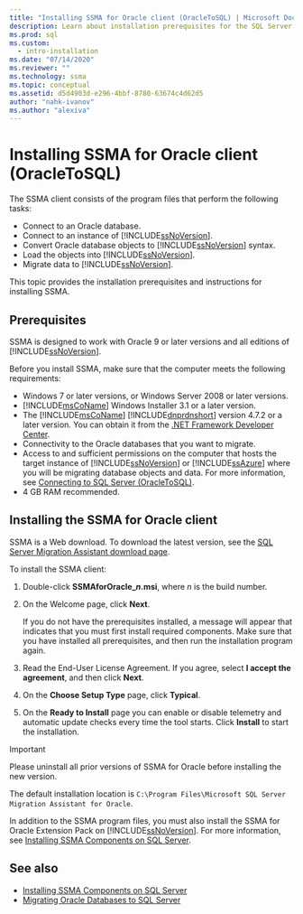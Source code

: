 ```yaml
---
title: "Installing SSMA for Oracle client (OracleToSQL) | Microsoft Docs"
description: Learn about installation prerequisites for the SQL Server Migration Assistant (SSMA) for Oracle client and how to install.
ms.prod: sql
ms.custom:
  - intro-installation
ms.date: "07/14/2020"
ms.reviewer: ""
ms.technology: ssma
ms.topic: conceptual
ms.assetid: d5d4903d-e296-4bbf-8780-63674c4d62d5
author: "nahk-ivanov"
ms.author: "alexiva"
---
```


# Installing SSMA for Oracle client (OracleToSQL)

The SSMA client consists of the program files that perform the following tasks:  
  
- Connect to an Oracle database.
- Connect to an instance of [!INCLUDE[ssNoVersion](../../includes/ssnoversion-md.md)].
- Convert Oracle database objects to [!INCLUDE[ssNoVersion](../../includes/ssnoversion-md.md)] syntax.
- Load the objects into [!INCLUDE[ssNoVersion](../../includes/ssnoversion-md.md)].
- Migrate data to [!INCLUDE[ssNoVersion](../../includes/ssnoversion-md.md)].

This topic provides the installation prerequisites and instructions for installing SSMA.

## Prerequisites

SSMA is designed to work with Oracle 9 or later versions and all editions of [!INCLUDE[ssNoVersion](../../includes/ssnoversion-md.md)].

Before you install SSMA, make sure that the computer meets the following requirements:

- Windows 7 or later versions, or Windows Server 2008 or later versions.
- [!INCLUDE[msCoName](../../includes/msconame_md.md)] Windows Installer 3.1 or a later version.
- The [!INCLUDE[msCoName](../../includes/msconame_md.md)] [!INCLUDE[dnprdnshort](../../includes/dnprdnshort_md.md)] version 4.7.2 or a later version. You can obtain it from the [.NET Framework Developer Center](https://go.microsoft.com/fwlink/?LinkId=48882).
- Connectivity to the Oracle databases that you want to migrate.
- Access to and sufficient permissions on the computer that hosts the target instance of [!INCLUDE[ssNoVersion](../../includes/ssnoversion-md.md)] or [!INCLUDE[ssAzure](../../includes/ssazure_md.md)] where you will be migrating database objects and data. For more information, see [Connecting to SQL Server &#40;OracleToSQL&#41;](../../ssma/oracle/connecting-to-sql-server-oracletosql.md).
- 4 GB RAM recommended.  
  
## Installing the SSMA for Oracle client

SSMA is a Web download. To download the latest version, see the [SQL Server Migration Assistant download page](https://aka.ms/ssmafororacle).

To install the SSMA client:

1. Double-click **SSMAforOracle_*n*.msi**, where *n* is the build number.
2. On the Welcome page, click **Next**.

   If you do not have the prerequisites installed, a message will appear that indicates that you must first install required components. Make sure that you have installed all prerequisites, and then run the installation program again.  

3. Read the End-User License Agreement. If you agree, select **I accept the agreement**, and then click **Next**.
4. On the **Choose Setup Type** page, click **Typical**.
5. On the **Ready to Install** page you can enable or disable telemetry and automatic update checks every time the tool starts. Click **Install** to start the installation.

> [!IMPORTANT]
> Please uninstall all prior versions of SSMA for Oracle before installing the new version.

The default installation location is `C:\Program Files\Microsoft SQL Server Migration Assistant for Oracle`.

In addition to the SSMA program files, you must also install the SSMA for Oracle Extension Pack on [!INCLUDE[ssNoVersion](../../includes/ssnoversion-md.md)]. For more information, see [Installing SSMA Components on SQL Server](../../ssma/oracle/installing-ssma-components-on-sql-server-oracletosql.md).

## See also

- [Installing SSMA Components on SQL Server](../../ssma/oracle/installing-ssma-components-on-sql-server-oracletosql.md)
- [Migrating Oracle Databases to SQL Server](../../ssma/oracle/migrating-oracle-databases-to-sql-server-oracletosql.md)
